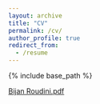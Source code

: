```yaml
---
layout: archive
title: "CV"
permalink: /cv/
author_profile: true
redirect_from:
  - /resume
---
```


{% include base_path %}

[Bijan Roudini.pdf](https://github.com/user-attachments/files/17117546/Bijan.Roudini.pdf)
